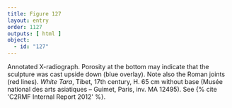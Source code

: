 ```yaml
---
title: Figure 127
layout: entry
order: 1127
outputs: [ html ]
object:
  - id: "127"
---
```


Annotated X-radiograph. Porosity at the bottom may indicate that the sculpture was cast upside down (blue overlay). Note also the Roman joints (red lines). *White Tara*, Tibet, 17th century, H. 65 cm without base (Musée national des arts asiatiques – Guimet, Paris, inv. MA 12495). See {% cite 'C2RMF Internal Report 2012' %}.
